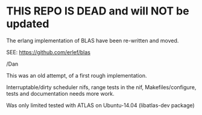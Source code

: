 
THIS REPO IS DEAD and will NOT be updated
=========================================

The erlang implementation of BLAS have been re-written and moved.

SEE: https://github.com/erlef/blas

/Dan

This was an old attempt, of a first rough implementation.

Interruptable/dirty scheduler nifs, range tests in the nif,
Makefiles/configure, tests and documentation needs more work.

Was only limited tested with ATLAS on Ubuntu-14.04 (libatlas-dev package)


